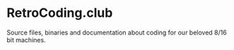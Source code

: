 # RetroCoding.club
Source files, binaries and documentation about coding for our beloved 8/16 bit machines.
